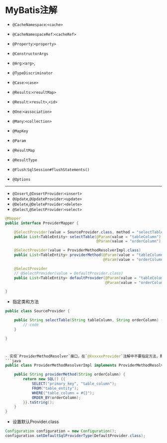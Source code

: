 # MyBatis注解


- `@CacheNamespace`:`<cache>`
- `@CacheNamespaceRef`:`<cacheRef>`

- `@Property`:`<property>`



- `@ConstructorArgs`

- `@Arg`:`<arg>`,<idArg>

- `@TypeDiscriminator`

- `@Case`:`<case>`

- `@Results`:`<resultMap>`
- `@Result`:`<result>`,`<id>`

- `@One`:`<association>`
- `@Many`:`<collection>`

- `@MapKey`
- `@Param`

- `@ResultMap`
- `@ResultType`


- `@Flush`:`SqlSession#flushStatements()`

- `@Options`

---

- `@Insert`,`@InsertProvider`:`<insert>`
- `@Update`,`@UpdateProvider`:`<update>`
- `@Delete`,`@DeleteProvider`:`<delete>`
- `@Select`,`@SelectProvider`:`<select>`
```java
@Mapper
public interface ProviderMapper {

    @SelectProvider(value = SourceProvider.class, method = "selectTable")
    public List<TableEntity> selectTable(@Param(value = "tableColumn") String tableColumn,
                                         @Param(value = "orderColumn") String orderColumn);

    @SelectProvider(value = ProviderMethodResolverImpl.class)
    public List<TableEntity> providerMethod(@Param(value = "tableColumn") String tableColumn,
                                            @Param(value = "orderColumn") String orderColumn);

    @SelectProvider
    // @SelectProvider(value = DefaultProvider.class)
    public List<TableEntity> defaultProvider(@Param(value = "tableColumn") String tableColumn,
                                             @Param(value = "orderColumn") String orderColumn);

}
```

- 指定类和方法
```java
public class SourceProvider {

    public String selectTable(String tableColumn, String orderColumn) {
        // code
    }

}



- 实现`ProviderMethodResolver`接口，在`@XxxxxxProvider`注解中不要指定方法，默认匹配到同名方法上。
```java
public class ProviderMethodResolverImpl implements ProviderMethodResolver {

    public String providerMethod(String orderColumn) {
        return new SQL() {{
            SELECT("primary_key", "table_column");
            FROM("table_entity");
            WHERE("table_column = #{}");
            ORDER_BY(orderColumn);
        }}.toString();
    }
}
```
- 设置默认Provider.class
```java
Configuration configuration = new Configuration();
configuration.setDefaultSqlProviderType(DefaultProvider.class);

```


